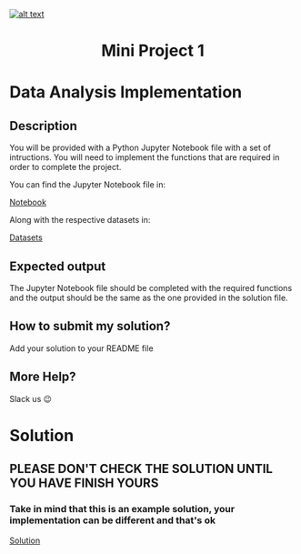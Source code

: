 <a href="https://www.core-code.io/">

![alt text](https://uploads-ssl.webflow.com/5eb2f56932c3562feab232e3/5f73550d00249e7e96c9f3de_Logo.png 'corecodeio')

</a>

<h1 align="center"> Mini Project 1 </h1>

# Data Analysis Implementation

## Description

You will be provided with a Python Jupyter Notebook file with a set of intructions. You will need to implement the functions that are required in order to complete the project.

You can find the Jupyter Notebook file in: 

[Notebook](../../mp01/assets/notebook.ipynb)

Along with the respective datasets in:

[Datasets](../../mp01/assets/datasets)

## Expected output

The Jupyter Notebook file should be completed with the required functions and the output should be the same as the one provided in the solution file.


## How to submit my solution?

Add your solution to your README file

## More Help?

Slack us 😉

# Solution

## PLEASE DON'T CHECK THE SOLUTION UNTIL YOU HAVE FINISH YOURS

### Take in mind that this is an example solution, your implementation can be different and that's ok

[Solution](../sol)
